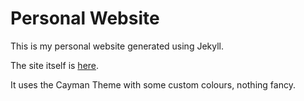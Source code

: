 # Personal Website

This is my personal website generated using Jekyll.

The site itself is [here](https://johanobandoc.github.io/).

It uses the Cayman Theme with some custom colours, nothing fancy.